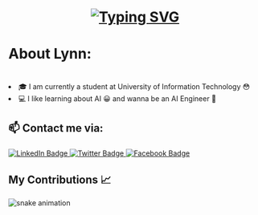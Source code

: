 <div>
    <h1 align="center">
        <a href="https://git.io/typing-svg"><img src="https://readme-typing-svg.herokuapp.com?font=Fira+Code&pause=1000&color=F73961&center=true&vCenter=true&random=false&width=435&lines=Hello%2C+I+am+Lynn+%F0%9F%98%8A" alt="Typing SVG" /></a>
    </h1>
    <div style="padding-bottom:15px; font-size:15px">
        <h2 align="left" style="font-size: 28px;font-weight:bold">About Lynn:</div>
        <div>
            <li> 🎓 I am currently a student at University of Information Technology 😳
            <li> 💻 I like learning about AI 😀 and wanna be an AI Engineer 
🥹 
        </div>
    </div>
    <div >
        <div id="contact-block" style="font-size: 18px; display:;">
            <h3 align="left" style="font-weight:bold">📫 Contact me via:</div>
            <div id="badges" align="left">
                <a href="https://www.linkedin.com/in/linh-ly-60371625a/">
                    <img src="https://img.shields.io/badge/LinkedIn-blue?style=for-the-badge&logo=linkedin&logoColor=white" alt="LinkedIn Badge"/>
                </a>
                <a href="https://www.threads.net/@lynn.nekkk">
                    <img src="https://img.shields.io/badge/Threads-black?style=for-the-badge&logo=threads&logoColor=white" alt="Twitter Badge"/>
                </a>
                <a href="https://www.facebook.com/profile.php?id=100004107859002">
                    <img src="https://img.shields.io/badge/Facebook-blue?style=for-the-badge&logo=facebook&logoColor=white" alt="Facebook Badge"/>
                </a>
            </div> 
        </div>
    </div>
</div>

## My Contributions 📈 
![snake animation](https://github.com/Ly-Lynn/Ly-Lynn/blob/output/github-contribution-grid-snake2.svg)



